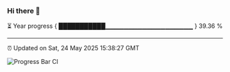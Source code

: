 ### Hi there 👋

⏳ Year progress { ███████████▁▁▁▁▁▁▁▁▁▁▁▁▁▁▁▁▁▁▁ } 39.36 %

---

⏰ Updated on Sat, 24 May 2025 15:38:27 GMT

![Progress Bar CI](https://github.com/IshwaranRudhara/GIT-ACTION/workflows/Progress%20Bar%20CI/badge.svg)
